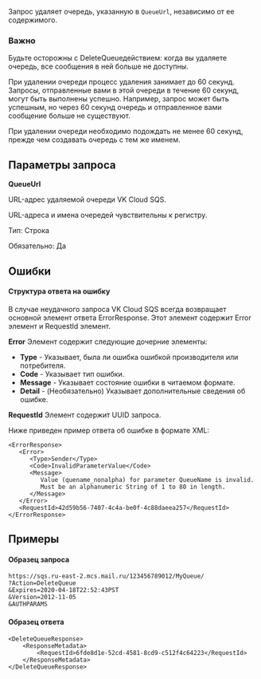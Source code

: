 Запрос удаляет очередь, указанную в `QueueUrl`, независимо от ее содержимого.

### Важно

Будьте осторожны с DeleteQueueдействием: когда вы удаляете очередь, все сообщения в ней больше не доступны.

При удалении очереди процесс удаления занимает до 60 секунд. Запросы, отправленные вами в этой очереди в течение 60 секунд, могут быть выполнены успешно. Например, запрос может быть успешным, но через 60 секунд очередь и отправленное вами сообщение больше не существуют.

При удалении очереди необходимо подождать не менее 60 секунд, прежде чем создавать очередь с тем же именем.

## Параметры запроса

**QueueUrl**

URL-адрес удаляемой очереди VK Cloud SQS.

URL-адреса и имена очередей чувствительны к регистру.

Тип: Строка

Обязательно: Да

## Ошибки

#### Структура ответа на ошибку

В случае неудачного запроса VK Cloud SQS всегда возвращает основной элемент ответа ErrorResponse. Этот элемент содержит Error элемент и RequestId элемент.

**Error** Элемент содержит следующие дочерние элементы:

- **Type** \- Указывает, была ли ошибка ошибкой производителя или потребителя.
- **Code** \- Указывает тип ошибки.
- **Message** \- Указывает состояние ошибки в читаемом формате.
- **Detail** \- (Необязательно) Указывает дополнительные сведения об ошибке.

**RequestId** Элемент содержит UUID запроса.

Ниже приведен пример ответа об ошибке в формате XML:

```
<ErrorResponse>
   <Error>
      <Type>Sender</Type>
      <Code>InvalidParameterValue</Code>
      <Message>
         Value (quename_nonalpha) for parameter QueueName is invalid.
         Must be an alphanumeric String of 1 to 80 in length.
      </Message>
   </Error>
   <RequestId>42d59b56-7407-4c4a-be0f-4c88daeea257</RequestId>
</ErrorResponse>
```

## Примеры

#### Образец запроса

```
https://sqs.ru-east-2.mcs.mail.ru/123456789012/MyQueue/
?Action=DeleteQueue
&Expires=2020-04-18T22:52:43PST
&Version=2012-11-05
&AUTHPARAMS
```

#### Образец ответа

```
<DeleteQueueResponse>
    <ResponseMetadata>
        <RequestId>6fde8d1e-52cd-4581-8cd9-c512f4c64223</RequestId>
    </ResponseMetadata>
</DeleteQueueResponse>
```
